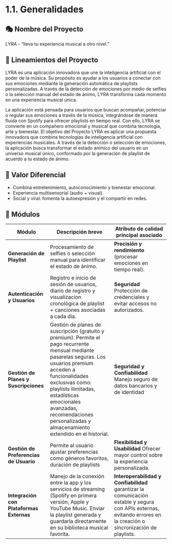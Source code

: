 # 1.1. Generalidades

## 🎭 Nombre del Proyecto
*LYRA* - “lleva tu experiencia musical a otro nivel.”

## 🌟 Lineamientos del Proyecto

LYRA es una aplicación innovadora que une la inteligencia artificial con el poder de la música. Su propósito es ayudar a los usuarios a conectar con sus emociones mediante la generación automática de playlists personalizadas. A través de la detección de emociones por medio de selfies o la selección manual del estado de ánimo, LYRA transforma cada momento en una experiencia musical única.

La aplicación está pensada para usuarios que buscan acompañar, potenciar o regular sus emociones a través de la música, integrándose de manera fluida con Spotify para ofrecer playlists en tiempo real. Con ello, LYRA se convierte en un compañero emocional y musical que combina tecnología, arte y bienestar.
El objetivo del Proyecto LYRA es aplicar una propuesta innovadora que combina tecnologías de inteligencia artificial con experiencias musicales. A través de la detección o selección de emociones, la aplicación busca transformar el estado anímico del usuario en un universo musical único, conformado por la generación de playlist de acuerdo a tu estado de ánimo.

## 🔹 Valor Diferencial
- Combina entretenimiento, autoconocimiento y bienestar emocional.  
- Experiencia multisensorial (audio + visual).  
- Social y viral: fomenta la autoexpresión y el compartir en redes.  

## 👾 Módulos
| Módulo                          | Descripción breve                                                                 | Atributo de calidad principal asociado |
|---------------------------------|-----------------------------------------------------------------------------------|----------------------------------------|
| **Generación de Playlist**    | Procesamiento de selfies o selección manual para identificar el estado de ánimo.   | **Precisión y rendimiento** (procesar emociones en tiempo real). |
| **Autenticación y Usuarios**          | Registro e inicio de sesión de usuarios, diario de registro y visualizacion cronológica de playlist + canciones asociadas a cada dia.| **Seguridad** Protección de credenciales y evitar accesos no autorizados. |
| **Gestión de Planes y Suscripciones**          | Gestión de planes de suscripción (gratuito y premium). Permite el pago recurrente mensual mediante pasarelas seguras. Los usuarios premium acceden a funcionalidades exclusivas como: playlists ilimitadas, estadísticas emocionales avanzadas, recomendaciones personalizadas y almacenamiento extendido en el historial.  | **Seguridad y Confiabilidad** Manejo seguro de datos bancarios y de identidad  |
 **Gestión de Preferencias de Usuario** | Permite al usuario ajustar preferencias como géneros favoritos, duración de playlists| **Flexibilidad y Usabilidad** Ofrecer mayor control sobre la experiencia personalizada.|
**Integración con Plataformas Externas**| Manejo de la conexión entre la app y los servicios de streaming (Spotify en primera versión, Apple y YouTube Music. Enviar la playlist generada y guardarla directamente en su biblioteca musical favorita. | **Interoperabilidad y Confiabilidad** garantizar la comunicación estable y segura con APIs externas, evitando errores en la creación o sincronización de playlists.

